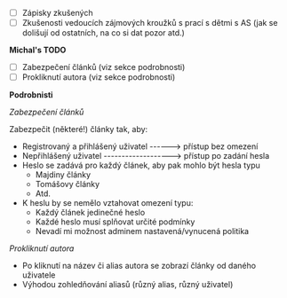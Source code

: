 - [ ] Zápisky zkušených
- [ ] Zkušenosti vedoucích zájmových kroužků s prací s dětmi s AS (jak se dolišují od ostatních, na co si dat pozor atd.)

<b>Michal's TODO</b>

- [ ] Zabezpečení článků (viz sekce podrobnosti)
- [ ] Prokliknutí autora (viz sekce podrobnosti)

<b>Podrobnisti</b>

<i>Zabezpečení článků</i>

Zabezpečit (některé!) články tak, aby: 

- Registrovaný a přihlášený uživatel ------> přístup bez omezení
- Nepřihlášený uživatel -------------------> přístup po zadání hesla
- Heslo se zadává pro každý článek, aby pak mohlo být hesla typu
  - Majdiny články
  - Tomášovy články
  - Atd. 
- K heslu by se nemělo vztahovat omezení typu:
  - Každý článek jedinečné heslo
  - Každé heslo musí splňovat určité podmínky
  - Nevadí mi možnost adminem nastavená/vynucená politika

<i>Prokliknutí autora</i>

- Po kliknutí na název či alias autora se zobrazí články od daného uživatele
- Výhodou zohledňování aliasů (různý alias, různý uživatel)
